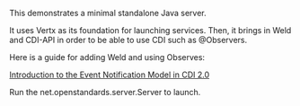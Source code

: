 This demonstrates a minimal standalone Java server. 

It uses Vertx as its foundation for launching services.  Then, it brings in Weld and CDI-API in order to be able to use CDI such as @Observers.  

Here is a guide for adding Weld and using Observes:

[Introduction to the Event Notification Model in CDI 2.0](https://www.baeldung.com/cdi-event-notification)

Run the net.openstandards.server.Server to launch.
